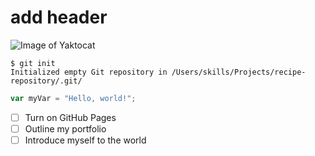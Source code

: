 # add header

![Image of Yaktocat](https://octodex.github.com/images/yaktocat.png)

```
$ git init
Initialized empty Git repository in /Users/skills/Projects/recipe-repository/.git/
```

``` JavaScript
var myVar = "Hello, world!";
```

- [ ] Turn on GitHub Pages
- [ ] Outline my portfolio
- [ ] Introduce myself to the world
